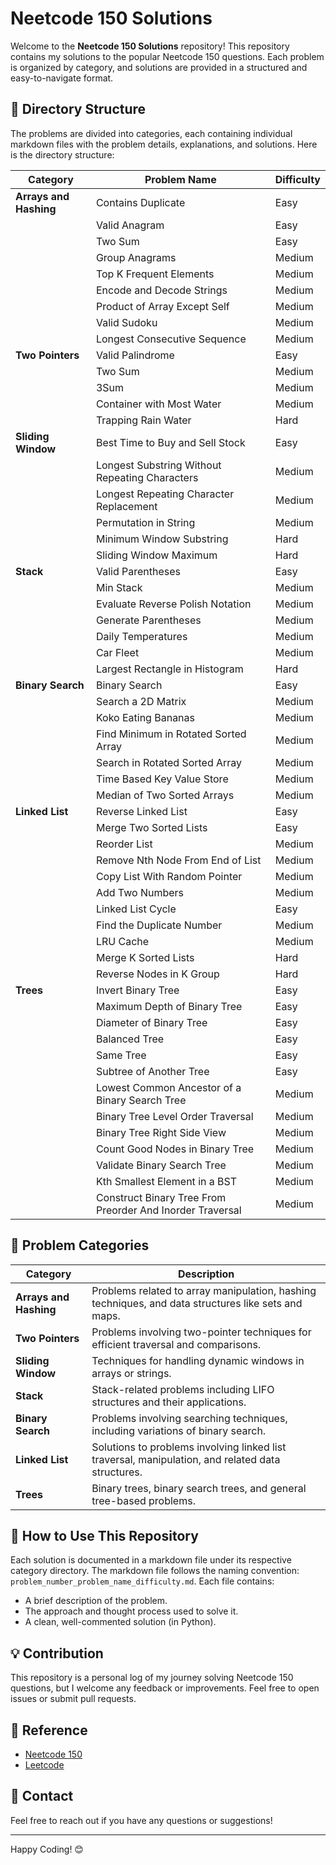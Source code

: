 # Neetcode 150 Solutions

Welcome to the **Neetcode 150 Solutions** repository! This repository contains my solutions to the popular Neetcode 150 questions. Each problem is organized by category, and solutions are provided in a structured and easy-to-navigate format.

## 📂 Directory Structure

The problems are divided into categories, each containing individual markdown files with the problem details, explanations, and solutions. Here is the directory structure:

| Category           | Problem Name                                         | Difficulty  |
|--------------------|------------------------------------------------------|-------------|
| **Arrays and Hashing** | Contains Duplicate                                  | Easy        |
|                    | Valid Anagram                                         | Easy        |
|                    | Two Sum                                               | Easy        |
|                    | Group Anagrams                                        | Medium      |
|                    | Top K Frequent Elements                               | Medium      |
|                    | Encode and Decode Strings                             | Medium      |
|                    | Product of Array Except Self                          | Medium      |
|                    | Valid Sudoku                                          | Medium      |
|                    | Longest Consecutive Sequence                          | Medium      |
| **Two Pointers**   | Valid Palindrome                                      | Easy        |
|                    | Two Sum                                               | Medium      |
|                    | 3Sum                                                  | Medium      |
|                    | Container with Most Water                             | Medium      |
|                    | Trapping Rain Water                                   | Hard        |
| **Sliding Window** | Best Time to Buy and Sell Stock                       | Easy        |
|                    | Longest Substring Without Repeating Characters        | Medium      |
|                    | Longest Repeating Character Replacement               | Medium      |
|                    | Permutation in String                                 | Medium      |
|                    | Minimum Window Substring                              | Hard        |
|                    | Sliding Window Maximum                                | Hard        |
| **Stack**          | Valid Parentheses                                     | Easy        |
|                    | Min Stack                                             | Medium      |
|                    | Evaluate Reverse Polish Notation                      | Medium      |
|                    | Generate Parentheses                                  | Medium      |
|                    | Daily Temperatures                                    | Medium      |
|                    | Car Fleet                                             | Medium      |
|                    | Largest Rectangle in Histogram                        | Hard        |
| **Binary Search**  | Binary Search                                         | Easy        |
|                    | Search a 2D Matrix                                    | Medium      |
|                    | Koko Eating Bananas                                   | Medium      |
|                    | Find Minimum in Rotated Sorted Array                  | Medium      |
|                    | Search in Rotated Sorted Array                        | Medium      |
|                    | Time Based Key Value Store                            | Medium      |
|                    | Median of Two Sorted Arrays                           | Medium      |
| **Linked List**    | Reverse Linked List                                   | Easy        |
|                    | Merge Two Sorted Lists                                | Easy        |
|                    | Reorder List                                          | Medium      |
|                    | Remove Nth Node From End of List                      | Medium      |
|                    | Copy List With Random Pointer                         | Medium      |
|                    | Add Two Numbers                                       | Medium      |
|                    | Linked List Cycle                                     | Easy        |
|                    | Find the Duplicate Number                             | Medium      |
|                    | LRU Cache                                             | Medium      |
|                    | Merge K Sorted Lists                                  | Hard        |
|                    | Reverse Nodes in K Group                              | Hard        |
| **Trees**          | Invert Binary Tree                                    | Easy        |
|                    | Maximum Depth of Binary Tree                          | Easy        |
|                    | Diameter of Binary Tree                               | Easy        |
|                    | Balanced Tree                                         | Easy        |
|                    | Same Tree                                             | Easy        |
|                    | Subtree of Another Tree                               | Easy        |
|                    | Lowest Common Ancestor of a Binary Search Tree        | Medium      |
|                    | Binary Tree Level Order Traversal                     | Medium      |
|                    | Binary Tree Right Side View                           | Medium      |
|                    | Count Good Nodes in Binary Tree                       | Medium      |
|                    | Validate Binary Search Tree                           | Medium      |
|                    | Kth Smallest Element in a BST                         | Medium      |
|                    | Construct Binary Tree From Preorder And Inorder Traversal | Medium      |



## 📝 Problem Categories

| Category           | Description                                           |
|--------------------|-------------------------------------------------------|
| **Arrays and Hashing** | Problems related to array manipulation, hashing techniques, and data structures like sets and maps. |
| **Two Pointers**   | Problems involving two-pointer techniques for efficient traversal and comparisons. |
| **Sliding Window** | Techniques for handling dynamic windows in arrays or strings. |
| **Stack**          | Stack-related problems including LIFO structures and their applications. |
| **Binary Search**  | Problems involving searching techniques, including variations of binary search. |
| **Linked List**    | Solutions to problems involving linked list traversal, manipulation, and related data structures. |
| **Trees**          | Binary trees, binary search trees, and general tree-based problems. |

## 🚀 How to Use This Repository

Each solution is documented in a markdown file under its respective category directory. The markdown file follows the naming convention: `problem_number_problem_name_difficulty.md`. Each file contains:
- A brief description of the problem.
- The approach and thought process used to solve it.
- A clean, well-commented solution (in Python).

## 💡 Contribution

This repository is a personal log of my journey solving Neetcode 150 questions, but I welcome any feedback or improvements. Feel free to open issues or submit pull requests.

## 🔗 Reference

- [Neetcode 150](https://neetcode.io/)
- [Leetcode](https://leetcode.com/)

## 📧 Contact

Feel free to reach out if you have any questions or suggestions!

---

Happy Coding! 😊
